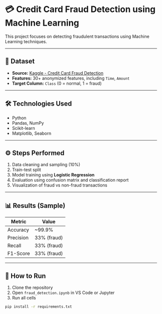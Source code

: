 # 💳 Credit Card Fraud Detection using Machine Learning

This project focuses on detecting fraudulent transactions using Machine Learning techniques.

---

## 📁 Dataset
- **Source:** [Kaggle - Credit Card Fraud Detection](https://www.kaggle.com/datasets/mlg-ulb/creditcardfraud)
- **Features:** 30+ anonymized features, including `Time`, `Amount`
- **Target Column:** `Class` (0 = normal, 1 = fraud)

---

## 🛠 Technologies Used
- Python
- Pandas, NumPy
- Scikit-learn
- Matplotlib, Seaborn

---

## ⚙️ Steps Performed
1. Data cleaning and sampling (10%)
2. Train-test split
3. Model training using **Logistic Regression**
4. Evaluation using confusion matrix and classification report
5. Visualization of fraud vs non-fraud transactions

---

## 📊 Results (Sample)

| Metric     | Value |
|------------|--------|
| Accuracy   | ~99.9% |
| Precision  | 33% (fraud) |
| Recall     | 33% (fraud) |
| F1-Score   | 33% (fraud) |

---

## 📌 How to Run

1. Clone the repository
2. Open `fraud_detection.ipynb` in VS Code or Jupyter
3. Run all cells

```bash
pip install -r requirements.txt
